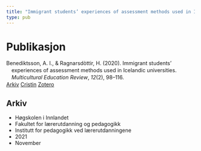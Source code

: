 ```yaml
---
title: "Immigrant students’ experiences of assessment methods used in Icelandic universities"
type: pub
---
```

<h1>Publikasjon</h1>
<article id="csl-bib-container-JFWLI74E" class="csl-bib-container">
  <div class="csl-bib-body" style="line-height: 1.35; padding-left: 1em; text-indent:-1em;">
  <div class="csl-entry">Benediktsson, A. I., &amp; Ragnarsd&#xF2;ttir, H. (2020). Immigrant students&#x2019; experiences of assessment methods used in Icelandic universities. <i>Multicultural Education Review</i>, <i>12</i>(2), 98&#x2013;116.</div>
</div>
  <div class="csl-bib-buttons">
    <a href="#taxonomy-article-JFWLI74E" class="csl-bib-button">Arkiv</a>
    <a href="https://app.cristin.no/results/show.jsf?id=1951073" alt="Cristin URL" class="csl-bib-button">Cristin</a>
    <a href="http://zotero.org/groups/5022929/items/JFWLI74E" alt="Zotero URL" class="csl-bib-button">Zotero</a>
  </div>
  <div id="csl-bib-meta-container-JFWLI74E"></div>
</article>
<div id="csl-bib-meta-JFWLI74E" class="csl-bib-meta">
  <article id="taxonomy-article-JFWLI74E" class="taxonomy-article">
    <h1>Arkiv</h1>
    <ul>
      <li>Høgskolen i Innlandet</li>
      <li>Fakultet for lærerutdanning og pedagogikk</li>
      <li>Institutt for pedagogikk ved lærerutdanningene</li>
      <li>2021</li>
      <li>November</li>
    </ul>
  </article>
</div>
